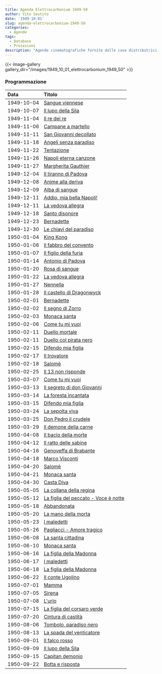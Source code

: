 ```yaml
---
title: Agenda Elettrocarbonium 1949-50
author: Vito Sestito
date: '1949-10-01'
slug: agenda-elettrocarbonium-1949-50
categories:
  - Agende
tags:
  - Database
  - Proiezioni
description: "Agende cinematografiche fornite dalle case distributrici. Contengono informazioni dettagliate sulla data di proiezione, titolo del film, distributore e l’ammontare degli incassi."
---
```

{{< image-gallery gallery_dir="/images/1949_10_01_elettrocarbonium_1949_50" >}}

### Programmazione

|Data       |Titolo                               |
|:----------|:------------------------------------|
|1949-10-04 |[Sangue viennese](https://www.imdb.com/title/tt0035559/)|
|1949-10-07 |[Il lupo della Sila](https://www.imdb.com/title/tt0041609/)|
|1949-11-04 |[Il re dei re](https://www.imdb.com/title/tt0018054/)|
|1949-11-06 |[Campane a martello](https://www.imdb.com/title/tt0042303/)|
|1949-11-11 |[San Giovanni decollato](https://www.imdb.com/title/tt0033017/)|
|1949-11-18 |[Angeli senza paradiso](https://www.imdb.com/title/tt0024249/)|
|1949-11-22 |[Tentazione](https://www.imdb.com/title/tt0039015/)|
|1949-11-26 |[Napoli eterna canzone](https://www.imdb.com/title/tt0041684/)|
|1949-11-27 |[Margherita Gauthier](https://www.imdb.com/title/tt0028683/)|
|1949-12-04 |[Il tiranno di Padova](https://www.imdb.com/title/tt0039039/)|
|1949-12-08 |[Anime alla deriva](https://www.imdb.com/title/tt0023826/)|
|1949-12-09 |[Alba di sangue](https://www.imdb.com/title/tt0040568/)|
|1949-12-11 |[Addio, mia bella Napoli!](https://www.imdb.com/title/tt0038287/)|
|1949-12-11 |[La vedova allegra](https://www.imdb.com/title/tt0025493/)|
|1949-12-18 |[Santo disonore](https://www.imdb.com/title/tt0041843/)|
|1949-12-23 |[Bernadette](https://www.imdb.com/title/tt0036377/)|
|1949-12-30 |[Le chiavi del paradiso](https://www.imdb.com/title/tt0036983/)|
|1950-01-04 |[King Kong](https://www.imdb.com/title/tt0024216/)|
|1950-01-06 |[Il fabbro del convento](https://www.imdb.com/title/tt0039364/)|
|1950-01-07 |[Il figlio della furia](https://www.imdb.com/title/tt0035360/)|
|1950-01-14 |[Antonio di Padova](https://www.imdb.com/title/tt0041126/)|
|1950-01-20 |[Rosa di sangue](https://www.imdb.com/title/tt0031876/)|
|1950-01-22 |[La vedova allegra](https://www.imdb.com/title/tt0025493/)|
|1950-01-27 |[Nennella](https://www.imdb.com/title/tt0040640/)|
|1950-01-28 |[Il castello di Dragonwyck](https://www.imdb.com/title/tt0038492/)|
|1950-02-01 |[Bernadette](https://www.imdb.com/title/tt0036377/)|
|1950-02-02 |[Il segno di Zorro](https://www.imdb.com/title/tt0032762/)|
|1950-02-03 |[Monaca santa](https://www.imdb.com/title/tt0037925/)|
|1950-02-06 |[Come tu mi vuoi](https://www.imdb.com/title/tt0022641/)|
|1950-02-11 |[Duello mortale](https://www.imdb.com/title/tt0033873/)|
|1950-02-11 |[Duello col pirata nero](https://www.imdb.com/title/tt0030725/)|
|1950-02-15 |[Difendo mia figlia](https://www.imdb.com/title/tt0165938/)|
|1950-02-17 |[Il trovatore](https://www.imdb.com/title/tt0041991/)|
|1950-02-18 |[Salomè](https://www.imdb.com/title/tt0038046/)|
|1950-02-25 |[Il 13 non risponde](https://www.imdb.com/title/tt0038279/)|
|1950-03-07 |[Come tu mi vuoi](https://www.imdb.com/title/tt0022641/)|
|1950-03-13 |[Il segreto di don Giovanni](https://www.imdb.com/title/tt0039809/)|
|1950-03-14 |[La foresta incantata](https://www.imdb.com/title/tt0037672/)|
|1950-03-15 |[Difendo mia figlia](https://www.imdb.com/title/tt0165938/)|
|1950-03-24 |[La sepolta viva](https://www.imdb.com/title/tt0040774/)|
|1950-03-25 |[Don Pedro il crudele](https://www.imdb.com/title/tt0036960/)|
|1950-03-29 |[Il demone della carne](https://www.imdb.com/title/tt0038232/)|
|1950-04-08 |[Il bacio della morte](https://www.imdb.com/title/tt0039536/)|
|1950-04-12 |[Il ratto delle sabine](https://www.imdb.com/title/tt0038016/)|
|1950-04-16 |[Genoveffa di Brabante](https://www.imdb.com/title/tt0039415/)|
|1950-04-18 |[Marco Visconti](https://www.imdb.com/title/tt0032758/)|
|1950-04-20 |[Salomè](https://www.imdb.com/title/tt0038046/)|
|1950-04-21 |[Monaca santa](https://www.imdb.com/title/tt0037925/)|
|1950-04-30 |[Casta Diva](https://www.imdb.com/title/tt0026188/)|
|1950-05-05 |[La collana della regina](https://www.imdb.com/title/tt0207295/)|
|1950-05-12 |[La figlia del peccato - Voce è notte](https://www.imdb.com/title/tt0041365/)|
|1950-05-18 |[Abbandonata](https://www.imdb.com/title/tt0036577/)|
|1950-05-20 |[La mano della morta](https://www.imdb.com/title/tt0041633/)|
|1950-05-23 |[I maledetti](https://www.imdb.com/title/tt0039615/)|
|1950-05-26 |[Pagliacci - Amore tragico](https://www.imdb.com/title/tt0039691/)|
|1950-06-08 |[La santa cittadina](https://www.imdb.com/title/tt0178337/)|
|1950-06-10 |[Monaca santa](https://www.imdb.com/title/tt0037925/)|
|1950-06-16 |[La figlia della Madonna](https://www.imdb.com/title/tt0041366/)|
|1950-06-17 |[I maledetti](https://www.imdb.com/title/tt0039615/)|
|1950-06-18 |[La figlia della Madonna](https://www.imdb.com/title/tt0041366/)|
|1950-06-22 |[Il conte Ugolino](https://www.imdb.com/title/tt0041261/)|
|1950-07-01 |[Mamma](https://www.imdb.com/title/tt0032745/)|
|1950-07-05 |[Sirena](https://www.imdb.com/title/tt0130261/)|
|1950-07-08 |[L'urlo](https://www.imdb.com/title/tt0039136/)|
|1950-07-15 |[La figlia del corsaro verde](https://www.imdb.com/title/tt0032468/)|
|1950-07-20 |[Cintura di castità](https://www.imdb.com/title/tt0041250/)|
|1950-08-06 |[Tombolo, paradiso nero](https://www.imdb.com/title/tt0039905/)|
|1950-08-13 |[La spada del venticatore](https://www.imdb.com/title/tt0162292/)|
|1950-09-01 |[Il falco rosso](https://www.imdb.com/title/tt0041344/)|
|1950-09-09 |[Il lupo della Sila](https://www.imdb.com/title/tt0041609/)|
|1950-09-15 |[Capitan demonio](https://www.imdb.com/title/tt0039241/)|
|1950-09-22 |[Botta e risposta](https://www.imdb.com/title/tt0041200/)|
